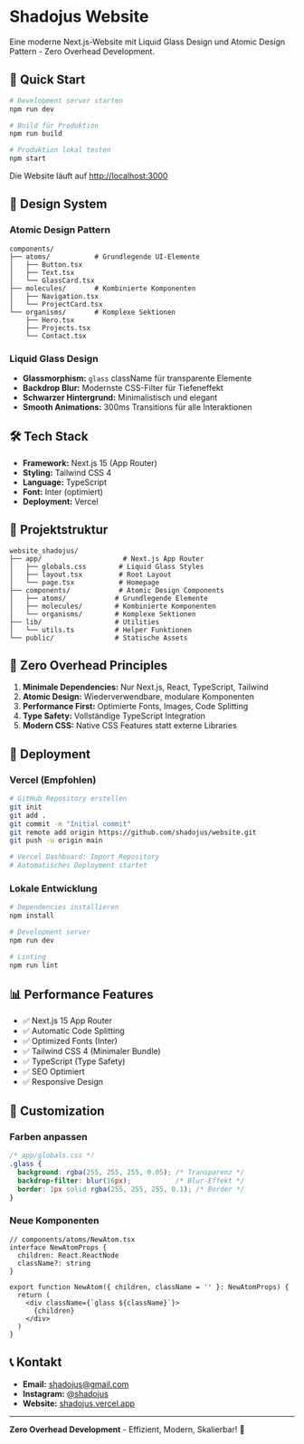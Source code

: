 # Shadojus Website

Eine moderne Next.js-Website mit Liquid Glass Design und Atomic Design Pattern - Zero Overhead Development.

## 🚀 Quick Start

```bash
# Development server starten
npm run dev

# Build für Produktion
npm run build

# Produktion lokal testen
npm start
```

Die Website läuft auf [http://localhost:3000](http://localhost:3000)

## 🎨 Design System

### Atomic Design Pattern
```
components/
├── atoms/           # Grundlegende UI-Elemente
│   ├── Button.tsx
│   ├── Text.tsx
│   └── GlassCard.tsx
├── molecules/       # Kombinierte Komponenten
│   ├── Navigation.tsx
│   └── ProjectCard.tsx
└── organisms/       # Komplexe Sektionen
    ├── Hero.tsx
    ├── Projects.tsx
    └── Contact.tsx
```

### Liquid Glass Design
- **Glassmorphism:** `glass` className für transparente Elemente
- **Backdrop Blur:** Modernste CSS-Filter für Tiefeneffekt
- **Schwarzer Hintergrund:** Minimalistisch und elegant
- **Smooth Animations:** 300ms Transitions für alle Interaktionen

## 🛠️ Tech Stack

- **Framework:** Next.js 15 (App Router)
- **Styling:** Tailwind CSS 4
- **Language:** TypeScript
- **Font:** Inter (optimiert)
- **Deployment:** Vercel

## 📁 Projektstruktur

```
website_shadojus/
├── app/                    # Next.js App Router
│   ├── globals.css        # Liquid Glass Styles
│   ├── layout.tsx         # Root Layout
│   └── page.tsx           # Homepage
├── components/            # Atomic Design Components
│   ├── atoms/            # Grundlegende Elemente
│   ├── molecules/        # Kombinierte Komponenten
│   └── organisms/        # Komplexe Sektionen
├── lib/                  # Utilities
│   └── utils.ts          # Helper Funktionen
└── public/               # Statische Assets
```

## 🎯 Zero Overhead Principles

1. **Minimale Dependencies:** Nur Next.js, React, TypeScript, Tailwind
2. **Atomic Design:** Wiederverwendbare, modulare Komponenten
3. **Performance First:** Optimierte Fonts, Images, Code Splitting
4. **Type Safety:** Vollständige TypeScript Integration
5. **Modern CSS:** Native CSS Features statt externe Libraries

## 🚀 Deployment

### Vercel (Empfohlen)
```bash
# GitHub Repository erstellen
git init
git add .
git commit -m "Initial commit"
git remote add origin https://github.com/shadojus/website.git
git push -u origin main

# Vercel Dashboard: Import Repository
# Automatisches Deployment startet
```

### Lokale Entwicklung
```bash
# Dependencies installieren
npm install

# Development server
npm run dev

# Linting
npm run lint
```

## 📊 Performance Features

- ✅ Next.js 15 App Router
- ✅ Automatic Code Splitting  
- ✅ Optimized Fonts (Inter)
- ✅ Tailwind CSS 4 (Minimaler Bundle)
- ✅ TypeScript (Type Safety)
- ✅ SEO Optimiert
- ✅ Responsive Design

## 🔧 Customization

### Farben anpassen
```css
/* app/globals.css */
.glass {
  background: rgba(255, 255, 255, 0.05); /* Transparenz */
  backdrop-filter: blur(16px);           /* Blur-Effekt */
  border: 1px solid rgba(255, 255, 255, 0.1); /* Border */
}
```

### Neue Komponenten
```tsx
// components/atoms/NewAtom.tsx
interface NewAtomProps {
  children: React.ReactNode
  className?: string
}

export function NewAtom({ children, className = '' }: NewAtomProps) {
  return (
    <div className={`glass ${className}`}>
      {children}
    </div>
  )
}
```

## 📞 Kontakt

- **Email:** shadojus@gmail.com
- **Instagram:** [@shadojus](https://instagram.com/shadojus)
- **Website:** [shadojus.vercel.app](https://shadojus.vercel.app)

---

**Zero Overhead Development** - Effizient, Modern, Skalierbar! 🚀